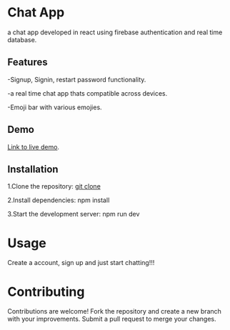 # Chat App
a chat app developed in react using firebase authentication and real time database.

## Features
-Signup, Signin, restart password functionality.    

-a real time chat app thats compatible across devices.   

-Emoji bar with various emojies.   

## Demo
[Link to live demo](https://sinakhaninejad.github.io/chat-app/#/chat-app).

## Installation
1.Clone the repository:
[git clone]([url](https://github.com/sinakhaninejad/chat-app.git))

2.Install dependencies:
npm install

3.Start the development server:
npm run dev

# Usage
Create a account, sign up and just start chatting!!!

# Contributing
Contributions are welcome! Fork the repository and create a new branch with your improvements. Submit a pull request to merge your changes.
